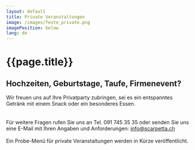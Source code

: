 ```yaml
---
layout: default
title: Private Veranstaltungen
image: /images/feste_private.png
imagePosition: below
lang: de
---
```


{{page.title}}
==============

Hochzeiten, Geburtstage, Taufe, Firmenevent?
--------------------------------------------------

Wir freuen uns auf Ihre Privatparty zubringen, sei es ein entspanntes Getränk mit einem Snack oder ein besonderes Essen.  
<br> </br>
Für weitere Fragen rufen Sie uns an Tel. 091 745 35 35 oder senden Sie uns eine E-Mail mit Ihren Angaben und Anforderungen: <info@scarpetta.ch>
<br> </br>
Ein Probe-Menü für private Veranstaltungen werden in Kürze veröffentlicht.
